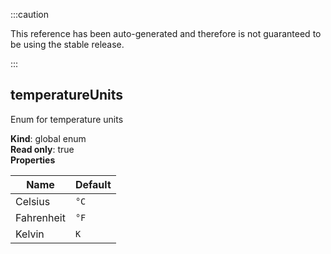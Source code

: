 :::caution

This reference has been auto-generated and therefore is not guaranteed to be using the stable release.

:::

<a name="temperatureUnits"></a>

## temperatureUnits

Enum for temperature units

**Kind**: global enum  
**Read only**: true  
**Properties**

| Name       | Default         |
| ---------- | --------------- |
| Celsius    | <code>°C</code> |
| Fahrenheit | <code>°F</code> |
| Kelvin     | <code>K</code>  |
